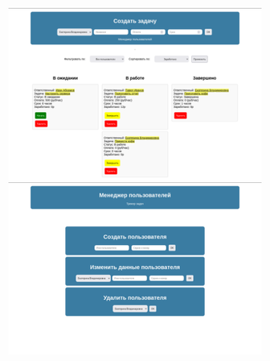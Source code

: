 ![MVP Example 1](https://github.com/Apanazar/stuprum/blob/master/mvp1.png?raw=true)
![MVP Example 2](https://github.com/Apanazar/stuprum/blob/master/mvp2.png?raw=true)
